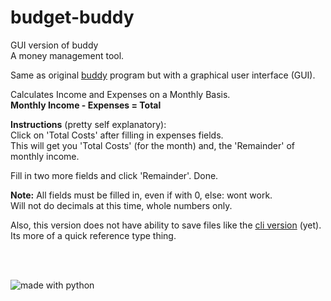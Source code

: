 # budget-buddy
GUI version of buddy    
A money management tool.  

Same as original [buddy](https://github.com/linuxlawson/buddy) program but with a graphical user interface (GUI).  

Calculates Income and Expenses on a Monthly Basis.  
**Monthly Income - Expenses = Total**  

**Instructions** (pretty self explanatory):  
Click on 'Total Costs' after filling in expenses fields.  
This will get you 'Total Costs' (for the month) and, the 'Remainder' of monthly income.

Fill in two more fields and click 'Remainder'. Done.  

**Note:** All fields must be filled in, even if with 0, else: wont work.  
Will not do decimals at this time, whole numbers only.  

Also, this version does not have ability to save files like the [cli version](https://github.com/linuxlawson/buddy) (yet).  
Its more of a quick reference type thing.

<br><br>

<img src="https://img.shields.io/badge/made%20with-python-blue.svg?style=flat-square" alt="made with python">
  
    


